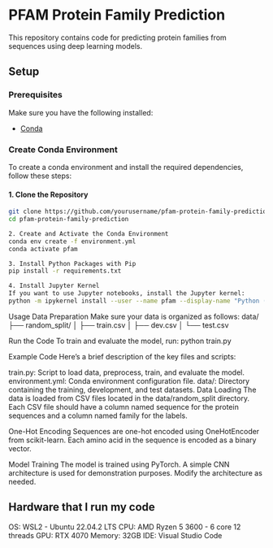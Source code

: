 # PFAM Protein Family Prediction

This repository contains code for predicting protein families from sequences using deep learning models.

## Setup

### Prerequisites

Make sure you have the following installed:
- [Conda](https://docs.conda.io/projects/conda/en/latest/user-guide/install/index.html)

### Create Conda Environment

To create a conda environment and install the required dependencies, follow these steps:

#### 1. Clone the Repository

```bash
git clone https://github.com/yourusername/pfam-protein-family-prediction.git
cd pfam-protein-family-prediction

2. Create and Activate the Conda Environment
conda env create -f environment.yml
conda activate pfam

3. Install Python Packages with Pip
pip install -r requirements.txt

4. Install Jupyter Kernel
If you want to use Jupyter notebooks, install the Jupyter kernel:
python -m ipykernel install --user --name pfam --display-name "Python (pfam)"
```

Usage
Data Preparation
Make sure your data is organized as follows:
data/
├── random_split/
│   ├── train.csv
│   ├── dev.csv
│   └── test.csv

Run the Code
To train and evaluate the model, run:
python train.py


Example Code
Here’s a brief description of the key files and scripts:

train.py: Script to load data, preprocess, train, and evaluate the model.
environment.yml: Conda environment configuration file.
data/: Directory containing the training, development, and test datasets.
Data Loading
The data is loaded from CSV files located in the data/random_split directory. Each CSV file should have a column named sequence for the protein sequences and a column named family for the labels.

One-Hot Encoding
Sequences are one-hot encoded using OneHotEncoder from scikit-learn. Each amino acid in the sequence is encoded as a binary vector.

Model Training
The model is trained using PyTorch. A simple CNN architecture is used for demonstration purposes. Modify the architecture as needed.


## Hardware that I run my code

OS: WSL2 - Ubuntu 22.04.2 LTS
CPU: AMD Ryzen 5 3600 - 6 core 12 threads
GPU: RTX 4070
Memory: 32GB
IDE: Visual Studio Code 
